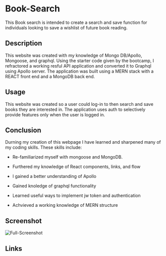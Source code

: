 # Book-Search

This Book search is intended to create a search and save function for individuals looking to save a wishlist of future book reading.

## Description
This website was created with my knowledge of Mongo DB/Apollo, Mongoose, and graphql. Using the starter code given by the bootcamp, I refractored a working resful API application and converted it to Graphql using Apollo server. The application was built using a MERN stack with a REACT front end and a MongoDB back end.

## Usage
This website was created so a user could log-in to then search and save books they are interested in. The application uses auth to selectively provide features only when the user is logged in. 

## Conclusion
Durning my creation of this webpage I have learned and sharpened many of my coding skills. These skills include:

* Re-familiarized myself with mongoose and MongoDB.

* Furthered my knowledge of React components, links, and flow

* I gained a better understanding of Apollo

* Gained knoledge of graphql functionality

* Learned useful ways to implement jw token and authentication

* Achvieved a working knowledge of MERN structure

## Screenshot
![Full-Screenshot]()

## Links